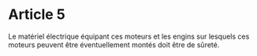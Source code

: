 # Article 5

Le matériel électrique équipant ces moteurs et les engins sur lesquels ces moteurs peuvent être éventuellement montés doit être de sûreté.
